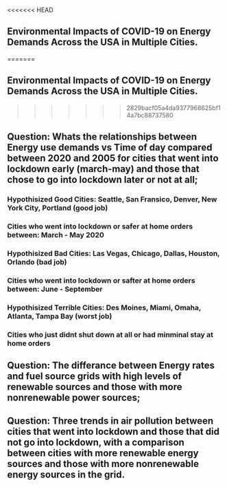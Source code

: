 <<<<<<< HEAD
## Environmental Impacts of COVID-19 on Energy Demands Across the USA in Multiple Cities. 
=======

## Environmental Impacts of COVID-19 on Energy Demands Across the USA in Multiple Cities.  
>>>>>>> 2829bacf05a4da9377968625bf14a7bc88737580

## Question: Whats the relationships between Energy use demands vs Time of day compared between 2020 and 2005 for cities that went into lockdown early (march-may) and those that chose to go into lockdown later or not at all;

### Hypothisized Good Cities: Seattle, San Fransico, Denver, New York City, Portland (good job)
### Cities who went into lockdown or safer at home orders between: March - May 2020 

### Hypothisized Bad Cities: Las Vegas, Chicago, Dallas, Houston, Orlando (bad job)
### Cities who went into lockdown or safter at home orders between: June  - September 

### Hypothisized Terrible Cities: Des Moines, Miami, Omaha, Atlanta, Tampa Bay (worst job)
### Cities who just didnt shut down at all or had minminal stay at home orders 


## Question: The differance between Energy rates and fuel source grids with high levels of renewable sources and those with more nonrenewable power sources;

## Question: Three trends in air pollution between cities that went into lockdown and those that did not go into lockdown, with a comparison between cities with more renewable energy sources and those with more nonrenewable energy sources in the grid. 
